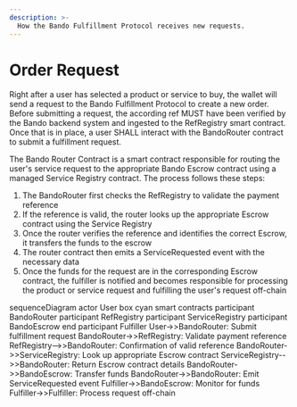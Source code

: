 ```yaml
---
description: >-
  How the Bando Fulfillment Protocol receives new requests.
---
```


# Order Request

Right after a user has selected a product or service to buy, the wallet will send a request to the Bando Fulfillment Protocol to create a new order.
Before submitting a request, the according ref MUST have been verified by the Bando backend system and ingested to the RefRegistry smart contract. Once that is in place, a user SHALL interact with the BandoRouter contract to submit a fulfillment request.

The Bando Router Contract is a smart contract responsible for routing the user's service request to the appropriate Bando Escrow contract using a managed Service Registry contract. The process follows these steps:

1. The BandoRouter first checks the RefRegistry to validate the payment reference
2. If the reference is valid, the router looks up the appropriate Escrow contract using the Service Registry
3. Once the router verifies the reference and identifies the correct Escrow, it transfers the funds to the escrow
4. The router contract then emits a ServiceRequested event with the necessary data
5. Once the funds for the request are in the corresponding Escrow contract, the fulfiller is notified and becomes responsible for processing the product or service request and fulfilling the user's request off-chain

sequenceDiagram
    actor User
    box cyan smart contracts
	    participant BandoRouter
	    participant RefRegistry
	    participant ServiceRegistry
	    participant BandoEscrow
    end
    participant Fulfiller
    User->>BandoRouter: Submit fulfillment request
    BandoRouter->>RefRegistry: Validate payment reference
    RefRegistry-->>BandoRouter: Confirmation of valid reference
    BandoRouter->>ServiceRegistry: Look up appropriate Escrow contract
    ServiceRegistry-->>BandoRouter: Return Escrow contract details
    BandoRouter->>BandoEscrow: Transfer funds
    BandoRouter->>BandoRouter: Emit ServiceRequested event
    Fulfiller->>BandoEscrow: Monitor for funds
    Fulfiller->>Fulfiller: Process request off-chain